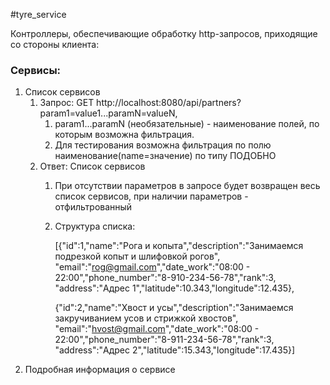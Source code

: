 #tyre_service

Контроллеры, обеспечивающие обработку http-запросов, приходящие со стороны клиента:

### Сервисы:
1. Список сервисов 
   1. Запрос: GET http://localhost:8080/api/partners?param1=value1...paramN=valueN,
      1. param1...paramN (необязательные) - наименование полей, по которым возможна фильтрация.
      2. Для тестирования возможна фильтрация по полю наименование(name=значение) по типу ПОДОБНО 
   2. Ответ: Список сервисов 
      1. При отсутствии параметров в запросе будет возвращен весь список сервисов, при наличии параметров - отфильтрованный
      2. Структура списка:
      
         [{"id":1,"name":"Рога и копыта","description":"Занимаемся подрезкой копыт и шлифовкой рогов",
             "email":"rog@gmail.com","date_work":"08:00 - 22:00","phone_number":"8-910-234-56-78","rank":3,
             "address":"Адрес 1","latitude":10.343,"longitude":12.435},
        
          {"id":2,"name":"Хвост и усы","description":"Занимаемся закручиванием усов и стрижкой хвостов",
              "email":"hvost@gmail.com","date_work":"08:00 - 22:00","phone_number":"8-911-234-56-78","rank":3,
              "address":"Адрес 2","latitude":15.343,"longitude":17.435}]
2. Подробная информация о сервисе

